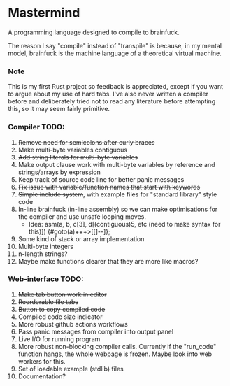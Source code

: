 # Mastermind

A programming language designed to compile to brainfuck.

The reason I say "compile" instead of "transpile" is because, in my mental model, brainfuck is the machine language of a theoretical virtual machine.

### Note

This is my first Rust project so feedback is appreciated, except if you want to argue about my use of hard tabs.
I've also never written a compiler before and deliberately tried not to read any literature before attempting this, so it may seem fairly primitive.

### Compiler TODO:

1. ~~Remove need for semicolons after curly braces~~
1. Make multi-byte variables contiguous
1. ~~Add string literals for multi-byte variables~~
1. Make output clause work with multi-byte variables by reference and strings/arrays by expression
1. Keep track of source code line for better panic messages
1. ~~Fix issue with variable/function names that start with keywords~~
1. ~~Simple include system~~, with example files for "standard library" style code
1. In-line brainfuck (in-line assembly) so we can make optimisations for the compiler and use unsafe looping moves.
   - Idea: asm(a, b, c[3], d[(contiguous)5, etc (need to make syntax for this)]) {#goto(a)+++>[[]--]};
1. Some kind of stack or array implementation
1. Multi-byte integers
1. n-length strings?
1. Maybe make functions clearer that they are more like macros?

### Web-interface TODO:

1. ~~Make tab button work in editor~~
2. ~~Reorderable file tabs~~
3. ~~Button to copy compiled code~~
4. ~~Compiled code size indicator~~
5. More robust github actions workflows
6. Pass panic messages from compiler into output panel
7. Live I/O for running program
8. More robust non-blocking compiler calls. Currently if the "run_code" function hangs, the whole webpage is frozen. Maybe look into web workers for this.
9. Set of loadable example (stdlib) files
10. Documentation?
